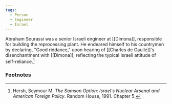 ```yaml
---
tags:
  - Person
  - Engineer
  - Israel
---
```

Abraham Sourassi was a senior Israeli engineer at [[Dimona]], responsible for building the reprocessing plant. He endeared himself to his countrymen by declaring, "Good riddance," upon hearing of [[Charles de Gaulle]]'s disenchantment with [[Dimona]], reflecting the typical Israeli attitude of self-reliance.[^1]

### Footnotes

[^1]: Hersh, Seymour M. *The Samson Option: Israel's Nuclear Arsenal and American Foreign Policy*. Random House, 1991. Chapter 5.